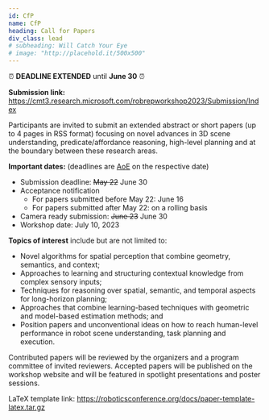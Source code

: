 ```yaml
---
id: CfP
name: CfP
heading: Call for Papers
div_class: lead
# subheading: Will Catch Your Eye
# image: "http://placehold.it/500x500"
---
```


⏰ **DEADLINE EXTENDED** until **June 30** ⏰

<!-- Submission link: <a href="https://easychair.org/conferences/?conf=pal2020icraworkshop">https://easychair.org/conferences/?conf=pal2020icraworkshop</a> (submission deadline has expired) -->
**Submission link:** <a href="https://cmt3.research.microsoft.com/robrepworkshop2023/Submission/Index">https://cmt3.research.microsoft.com/robrepworkshop2023/Submission/Index</a>

Participants are invited to submit an extended abstract or short papers (up to 4 pages in RSS format) focusing on novel advances in 3D scene understanding, predicate/affordance reasoning, high-level planning and at the boundary between these research areas.

**Important dates:** (deadlines are <a href="https://time.is/Anywhere_on_Earth">AoE</a> on the respective date)
- Submission deadline: ~~May 22~~ June 30
- Acceptance notification
  - For papers submitted before May 22: June 16
  - For papers submitted after May 22: on a rolling basis
- Camera ready submission: ~~June 23~~ June 30
- Workshop date: July 10, 2023

**Topics of interest** include but are not limited to:

- Novel algorithms for spatial perception that combine geometry, semantics, and context;
- Approaches to learning and structuring contextual knowledge from complex sensory inputs;
- Techniques for reasoning over spatial, semantic, and temporal aspects for long-horizon planning;
- Approaches that combine learning-based techniques with geometric and model-based estimation methods; and
- Position papers and unconventional ideas on how to reach human-level performance in robot scene understanding, task planning and execution. 

Contributed papers will be reviewed by the organizers and a program committee of invited reviewers. Accepted papers will be published on the workshop website and will be featured in spotlight presentations and poster sessions. 

LaTeX template link: <a href="https://roboticsconference.org/docs/paper-template-latex.tar.gz">https://roboticsconference.org/docs/paper-template-latex.tar.gz</a>
